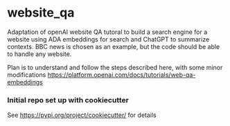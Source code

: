 # website_qa
Adaptation of openAI website QA tutoral to build a search engine for a website using ADA embeddings for search and ChatGPT to summarize contexts. BBC news is chosen as an example, but the code should be able to handle any website.

Plan is to understand and follow the steps described here, with some minor modifications https://platform.openai.com/docs/tutorials/web-qa-embeddings

### Initial repo set up with cookiecutter

See https://pypi.org/project/cookiecutter/ for details   
